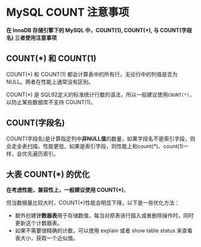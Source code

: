 # MySQL COUNT 注意事项 

**在 InnoDB 存储引擎下的 MySQL 中，COUNT(1), COUNT(*), 与 COUNT(字段名) 三者使用注意事项**

## COUNT(*) 和 COUNT(1)

COUNT(*) 和 COUNT(1) 都会计算表中的所有行，无论行中的列值是否为NULL。两者在性能上通常没有区别。

COUNT(*) 是 SQL92定义的标准统计行数的语法，所以一般建议使用`COUNT(*)`，以防止某些数据库不支持 COUNT(1)。

## COUNT(字段名)

COUNT(字段名)是计算指定列中**非NULL值**的数量，如果字段名不是索引字段，则会走全表扫描，性能更低，如果是索引字段，则性能上和count(*)、count(1)一样，会优先遍历索引。


## 大表 COUNT(*) 的优化

**在考虑性能，兼容性上，一般建议使用 COUNT(*)**。

但当数据量比较大时，COUNT(*)性能会明显下降，以下是一些优化方法：
- 额外创建**计数器表**用于存储数值，每当对原表进行插入或者删除操作时，同时更新这个计数器表。
- 如果不需要很精确的计数，可以使用 explain 或者 show table status 来查看表大小，获取一个近似值。
